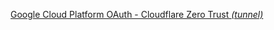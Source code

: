 [Google Cloud Platform OAuth - Cloudflare Zero Trust *(tunnel)*](https://developers.cloudflare.com/cloudflare-one/identity/idp-integration/google/)

